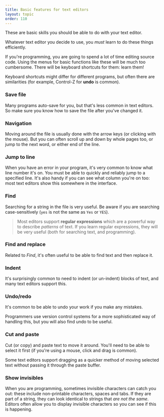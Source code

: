 ```yaml
---
title: Basic features for text editors
layout: topic
order: 110
---
```


These are basic skills you should be able to do with your text editor.

Whatever text editor you decide to use, you _must_ learn to do these things
efficiently.

If you're programming, you are going to spend a lot of time editing source
code. Using the menus for basic functions like these will be much too 
cumbersome.  There will be keyboard shortcuts for them: learn them!

Keyboard shortcuts might differ for different programs, but often there
are similarities (for example, Control-Z for **undo** is common).

### Save file

Many programs auto-save for you, but that's less common in text editors. So
make sure you know how to save the file after you've changed it.

### Navigation

Moving around the file is usually done with the arrow keys (or clicking
with the mouse). But you can often scroll up and down by whole pages too,
or jump to the next word, or either end of the line.

### Jump to line

When you have an error in your program, it's very common to know what line
number it's on. You must be able to quickly and reliably jump to a specified
line. It's also handy if you can see what column you're on too: most text
editors show this somewhere in the interface.

### Find

Searching for a string in the file is very useful. Be aware if you are searching
case-sensitively (`yes` is not the same as `Yes` or `YES`).

> Most editors support **regular expressions** which are a powerful way to
> describe _patterns_ of text. If you learn regular expressions, they will
> be very useful (both for searching text, and programming).

### Find and replace

Related to _Find_, it's often useful to be able to find text and then replace
it.

### Indent

It's surprisingly common to need to indent (or un-indent) blocks of text, and
many text editors support this.

### Undo/redo

It's common to be able to undo your work if you make any mistakes. 

Programmers use version control systems for a more sophisticated way of handling
this, but you will also find undo to be useful.

### Cut and paste

Cut (or copy) and paste text to move it around. You'll need to be able to
select it first (if you're using a mouse, click and drag is common).

Some text editors support dragging as a quicker method of moving selected text
without passing it through the paste buffer.

### Show invisibles

When you are programming, sometimes invisible characters can catch you out:
these include non-printable characters, spaces and tabs. If they are part of a
string, they can look identical to strings that _are not the same_. Editors
often allow you to display invisible characters so you can see if this is
happening.





  